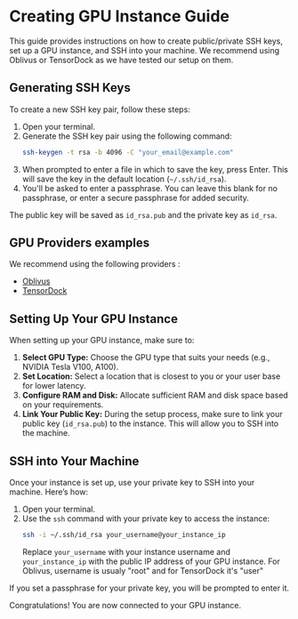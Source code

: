 
# Creating GPU Instance Guide

This guide provides instructions on how to create public/private SSH keys, set up a GPU instance, and SSH into your machine. We recommend using Oblivus or TensorDock as we have tested our setup on them.

## Generating SSH Keys

To create a new SSH key pair, follow these steps:

1. Open your terminal.
2. Generate the SSH key pair using the following command:
   ```bash
   ssh-keygen -t rsa -b 4096 -C "your_email@example.com"
   ```
3. When prompted to enter a file in which to save the key, press Enter. This will save the key in the default location (`~/.ssh/id_rsa`).
4. You'll be asked to enter a passphrase. You can leave this blank for no passphrase, or enter a secure passphrase for added security.

The public key will be saved as `id_rsa.pub` and the private key as `id_rsa`.

## GPU Providers examples

We recommend using the following providers :

- [Oblivus](https://www.oblivus.com)
- [TensorDock](https://www.tensordock.com)

## Setting Up Your GPU Instance

When setting up your GPU instance, make sure to:

1. **Select GPU Type:** Choose the GPU type that suits your needs (e.g., NVIDIA Tesla V100, A100).
2. **Set Location:** Select a location that is closest to you or your user base for lower latency.
3. **Configure RAM and Disk:** Allocate sufficient RAM and disk space based on your requirements.
4. **Link Your Public Key:** During the setup process, make sure to link your public key (`id_rsa.pub`) to the instance. This will allow you to SSH into the machine.

## SSH into Your Machine

Once your instance is set up, use your private key to SSH into your machine. Here’s how:

1. Open your terminal.
2. Use the `ssh` command with your private key to access the instance:
   ```bash
   ssh -i ~/.ssh/id_rsa your_username@your_instance_ip
   ```
   Replace `your_username` with your instance username and `your_instance_ip` with the public IP address of your GPU instance.
   For Oblivus, username is usualy "root" and for TensorDock it's "user"

If you set a passphrase for your private key, you will be prompted to enter it.

Congratulations! You are now connected to your GPU instance.

